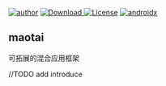[![author](https://img.shields.io/badge/author-hglf-blue.svg)](https://github.com/hotstu)
[![Download](https://api.bintray.com/packages/hglf/maven/maotai_hglf/images/download.svg) ](https://bintray.com/hglf/maven/maotai_hglf/_latestVersion)
[![License](https://img.shields.io/badge/License-Apache%202.0-blue.svg)](https://opensource.org/licenses/Apache-2.0)
[![androidx](https://img.shields.io/badge/androidx-ok-green.svg)](https://bintray.com/hglf/maven/maotai_hglf/_latestVersion)

maotai
------

可拓展的混合应用框架

//TODO add introduce
